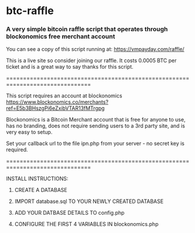 # btc-raffle
### A very simple bitcoin raffle script that operates through blockonomics free merchant account

You can see a copy of this script running at: https://vmpayday.com/raffle/ 

This is a live site so consider joining our raffle. It costs 0.0005 BTC per ticket and is a great way to say thanks for this script.

===============================================================================

This script requires an account at blockonomics https://www.blockonomics.co/merchants?ref=E5b3BHszgPi6eZxibVTAR13fMTrgpg

Blockonomics is a Bitcoin Merchant account that is free for anyone to use, has no branding, does not require sending users to a 3rd party site, and is very easy to setup. 

Set your callback url to the file ipn.php from your server - no secret key is required. 

===============================================================================

INSTALL INSTRUCTIONS:


1. CREATE A DATABASE

2. IMPORT database.sql TO YOUR NEWLY CREATED DATABASE

3. ADD YOUR DATBASE DETAILS TO config.php

4. CONFIGURE THE FIRST 4 VARIABLES IN blockonomics.php
